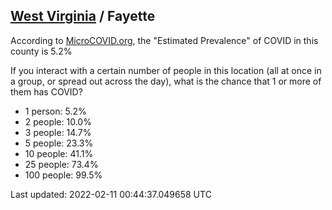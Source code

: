 
## [West Virginia](/united-states/west-virginia) / Fayette

According to [MicroCOVID.org](http://microcovid.org),
the "Estimated Prevalence" of COVID in this county is 5.2%

If you interact with a certain number of people in this location
(all at once in a group, or spread out across the day), what is the chance that
1 or more of them has COVID?

- 1 person: 5.2%
- 2 people: 10.0%
- 3 people: 14.7%
- 5 people: 23.3%
- 10 people: 41.1%
- 25 people: 73.4%
- 100 people: 99.5%

Last updated: 2022-02-11 00:44:37.049658 UTC
